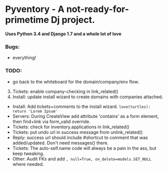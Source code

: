 Pyventory - A not-ready-for-primetime Dj project.
=============================================================
**Uses Python 3.4 and Django 1.7 and a whole lot of love**

### Bugs:
* everything!

### TODO:
* go back to the whiteboard for the domain/company/env flow. 
3. Tickets: enable company-checking in link_related()
4. Install: update install wizard to create domains with companies attached.
* Install: Add tickets+comments to the install wizard. `love(turtles): return 'Lorem Ipsum'`
* Servers: During CreateView add attribute 'contains' as a form element, then find+link via form_valid override.  
* Tickets: check for inventory.applications in link_related()
* Tickets: put undo url in success message from unlink_related()
* Reply: success url should include #shortcut to comment that was added/updated. Don't need messages() there.
* Tickets: The auto-self.name code will always be a pain in the ass, but keep tweaking.  
* Other: Audit FKs and add `, null=True, on_delete=models.SET_NULL` where needed.
